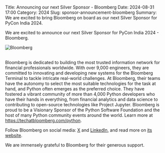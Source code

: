 Title: Announcing our next Silver Sponsor - Bloomberg
Date: 2024-08-31 17:00
Category: 2024
Slug: sponsor-announcement-bloomberg
Summary: We are excited to bring Bloomberg on board as our next Silver Sponsor for PyCon India 2024.

We are excited to announce our next Silver Sponsor for PyCon India 2024 - Bloomberg.
<br>
<div class="text-center">
  <a href="https://www.techatbloomberg.com/" target="_blank" style="border: none; text-decoration: none;">
    <img src="{static}/images/2024/sponsor-bloomberg.png" alt="Bloomberg" class="img-fluid responsive-image">
  </a>
</div>
<br>

Bloomberg is dedicated to building the most trusted information network for financial professionals worldwide. With over 9,000 engineers, they are committed to innovating and developing new systems for the Bloomberg Terminal to tackle intricate real-world challenges. At Bloomberg, their teams have the autonomy to select the most suitable technologies for the task at hand, and Python often emerges as the preferred choice. They have fostered a vibrant community of more than 4,000 Python developers who have their hands in everything, from financial analytics and data science to contributing to open-source technologies like Project Jupyter. Bloomberg is proud to be a Visionary Sponsor of the Python Software Foundation and the host of many Python community events around the world. Learn more at <https://techatbloomberg.com/python>.

Follow Bloomberg on social media: [X](https://x.com/TechAtBloomberg) and [LinkedIn](https://www.linkedin.com/company/bloomberg/), and read more on [its website](https://www.techatbloomberg.com/).

We are immensely grateful to Bloomberg for their generous support.
